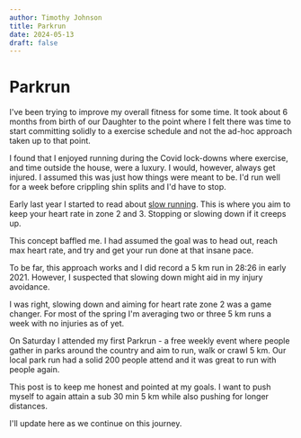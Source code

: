 ```yaml
---
author: Timothy Johnson
title: Parkrun
date: 2024-05-13
draft: false
---
```




# Parkrun

I've been trying to improve my overall fitness for some time. It took about 6 months from birth of our Daughter to the point where I felt there was time to start committing solidly to a exercise schedule and not the ad-hoc approach taken up to that point.

I found that I enjoyed running during the Covid lock-downs where exercise, and time outside the house, were a luxury. I would, however, always get injured. I assumed this was just how things were meant to be. I'd run well for a week before crippling shin splits and I'd have to stop.

Early last year I started to read about [slow running](https://www.runnersworld.com/uk/training/a776622/how-slowing-down-can-help-you-speed-up/). This is where you aim to keep your heart rate in zone 2 and 3. Stopping or slowing down if it creeps up. 

This concept baffled me. I had assumed the goal was to head out, reach max heart rate, and try and get your run done at that insane pace.

To be far, this approach works and I did record a 5 km run in 28:26 in early 2021. However, I suspected that slowing down might aid in my injury avoidance. 

I was right, slowing down and aiming for heart rate zone 2 was a game changer. For most of the spring I'm averaging two or three 5 km runs a week with no injuries as of yet.

On Saturday I attended my first Parkrun - a free weekly event where people gather in parks around the country and aim to run, walk or crawl 5 km. Our local park run had a solid 200 people attend and it was great to run with people again. 

This post is to keep me honest and pointed at my goals. I want to push myself to again attain a sub 30 min 5 km while also pushing for longer distances. 

I'll update here as we continue on this journey.
